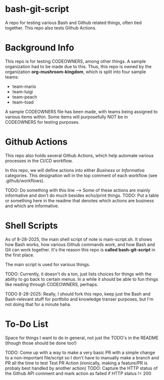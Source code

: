 # bash-git-script

A repo for testing various Bash and Github related things, often tied together. This repo also tests Github Actions.

# Background Info

This repo is for testing CODEOWNERS, among other things. A sample organization had to be made due to this. Thus, this repo is owned by the organization **org-mushroom-kingdom**, which is split into four sample teams:

- team-mario
- team-luigi
- team-peach
- team-toad

A sample CODEOWNERS file has been made, with teams being assigned to various items within. Some items will purposefully NOT be in CODEOWNERS for testing purposes. 

# Github Actions

This repo also holds several Github Actions, which help automate various processes in the CI/CD workflow. 

In this repo, we will define actions into either *Business* or *Informative* categories. This designation will in the top comment of each workflow (see .github/workflows).  

TODO: Do something with this line --> Some of these actions are mainly informative and don't do much besides echo/print things. 
TODO: Put a table or something here in the readme that denotes which actions are business and which are informative. 

# Shell Scripts

As of 8-28-2025, the main shell script of note is main-script.sh. It shows how Bash works, how various Github commands work, and how Bash and Git can work together. It's the reason this repo is **called bash-git-script** in the first place. 

The main script is used for various things.

TODO: Currently, it doesn't do a ton, just lists choices for things with the ability to go back to certain menus. In a while it should be able to fun things like reading through CODEOWNERS, perhaps.

TODO 8-28-2025: Really, I should fork this repo, keep just the Bash and Bash-relevant stuff for portfolio and knowledge transer purposes, but I'm not doing that for a minute haha.

# To-Do List

Space for things I want to do in general, not just the TODO's in the README (though those should be done too!)

TODO: Come up with a way to make a very basic PR with a simple change to a non-important file/script so I don't have to manually make a branch and PR all the time to test Test PR Action (ironically, making a feature/PR is probaly best handled by another action)
TODO: Capture the HTTP status of the Github API comment and mark action as failed if HTTP status != 200 